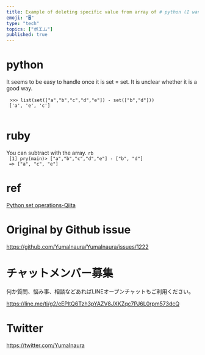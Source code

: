 ```yaml
---
title: Example of deleting specific value from array of # python (I want to s
emoji: "🖥"
type: "tech"
topics: ["ポエム"]
published: true
---
```


<h1> python </h1>

<p> It seems to be easy to handle once it is set = set. It is unclear whether it is a good way. </p>

<pre> <code class="py">&gt;&gt;&gt; list(set([&quot;a&quot;,&quot;b&quot;,&quot;c&quot;,&quot;d&quot;,&quot;e&quot;]) - set([&quot;b&quot;,&quot;d&quot;])) 
 [&#39;a&#39;, &#39;e&#39;, &#39;c&#39;] 
</code> </pre>

<h1> ruby </h1>

<p> You can subtract with the array. 
 <code>rb 
 [1] pry(main)&gt; [&quot;a&quot;,&quot;b&quot;,&quot;c&quot;,&quot;d&quot;,&quot;e&quot;] - [&quot;b&quot;, &quot;d&quot;] 
 =&gt; [&quot;a&quot;, &quot;c&quot;, &quot;e&quot;] 
</code> </p>

<h1> ref </h1>

<p> <a href="https://qiita.com/Tocyuki/items/0bc783daab382ef7a0ec">Python set operations-Qiita</a> </p>


# Original by Github issue

https://github.com/YumaInaura/YumaInaura/issues/1222








<!-- Update From Qiita API -->

# チャットメンバー募集


何か質問、悩み事、相談などあればLINEオープンチャットもご利用ください。

https://line.me/ti/g2/eEPltQ6Tzh3pYAZV8JXKZqc7PJ6L0rpm573dcQ





# Twitter


https://twitter.com/YumaInaura


<!-- Update From Qiita API -->


